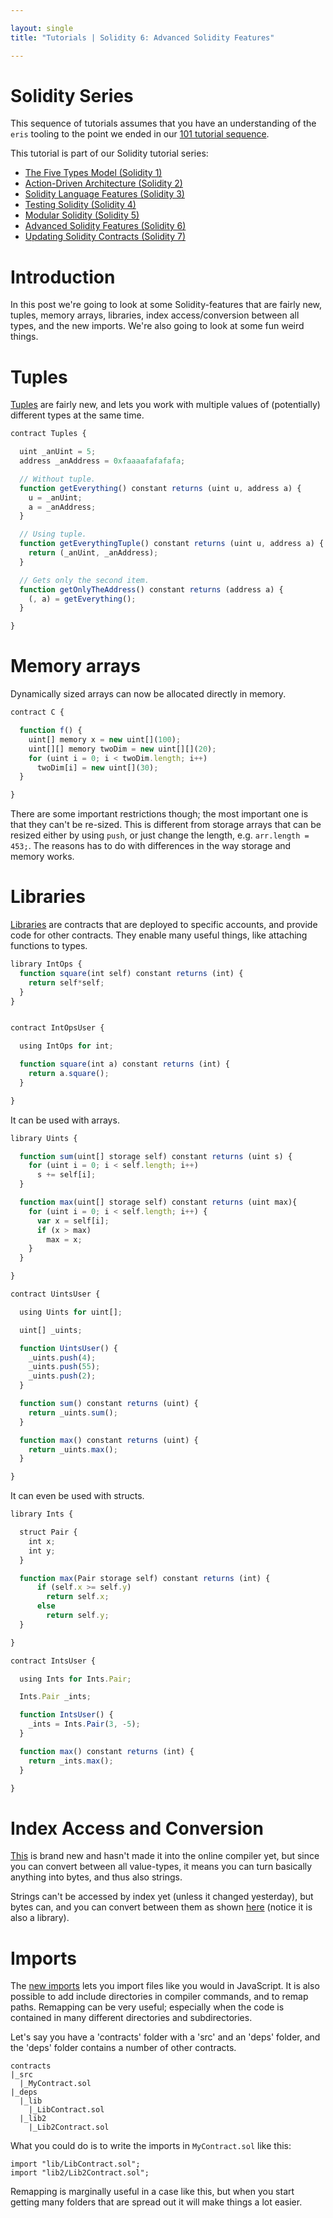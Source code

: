 ```yaml
---

layout: single
title: "Tutorials | Solidity 6: Advanced Solidity Features"

---
```


# Solidity Series

This sequence of tutorials assumes that you have an understanding of the `eris` tooling to the point we ended in our [101 tutorial sequence](/docs/getting-started/).

This tutorial is part of our Solidity tutorial series:

* [The Five Types Model (Solidity 1)](solidity_1_the_five_types_model)
* [Action-Driven Architecture (Solidity 2)](solidity_2_action_driven_architecture)
* [Solidity Language Features (Solidity 3)](solidity_3_solidity_language_features)
* [Testing Solidity (Solidity 4)](solidity_4_testing_solidity)
* [Modular Solidity (Solidity 5)](solidity_5_modular_solidity)
* [Advanced Solidity Features (Solidity 6)](solidity_6_advanced_solidity_features)
* [Updating Solidity Contracts (Solidity 7)](solidity_7_updating_solidity_contracts)

# Introduction

In this post we're going to look at some Solidity-features that are fairly new, tuples, memory arrays, libraries, index access/conversion between all types, and the new imports. We're also going to look at some fun weird things.

# Tuples

[Tuples](http://solidity.readthedocs.org/en/latest/control-structures.html#destructuring-assignments-and-returning-multiple-values) are fairly new, and lets you work with multiple values of (potentially) different types at the same time.

```javascript
contract Tuples {

  uint _anUint = 5;
  address _anAddress = 0xfaaaafafafafa;

  // Without tuple.
  function getEverything() constant returns (uint u, address a) {
    u = _anUint;
    a = _anAddress;
  }

  // Using tuple.
  function getEverythingTuple() constant returns (uint u, address a) {
    return (_anUint, _anAddress);
  }

  // Gets only the second item.
  function getOnlyTheAddress() constant returns (address a) {
    (, a) = getEverything();
  }

}
```

# Memory arrays

Dynamically sized arrays can now be allocated directly in memory.

```javascript
contract C {

  function f() {
    uint[] memory x = new uint[](100);
    uint[][] memory twoDim = new uint[][](20);
    for (uint i = 0; i < twoDim.length; i++)
      twoDim[i] = new uint[](30);
  }

}
```

There are some important restrictions though; the most important one is that they can't be re-sized. This is different from storage arrays that can be resized either by using `push`, or just change the length, e.g. `arr.length = 453;`. The reasons has to do with differences in the way storage and memory works.

# Libraries

[Libraries](http://solidity.readthedocs.org/en/latest/contracts.html#libraries) are contracts that are deployed to specific accounts, and provide code for other contracts. They enable many useful things, like attaching functions to types.

```javascript
library IntOps {
  function square(int self) constant returns (int) {
    return self*self;
  }
}


contract IntOpsUser {

  using IntOps for int;

  function square(int a) constant returns (int) {
    return a.square();
  }

}
```

It can be used with arrays.

```javascript
library Uints {

  function sum(uint[] storage self) constant returns (uint s) {
    for (uint i = 0; i < self.length; i++)
      s += self[i];
  }

  function max(uint[] storage self) constant returns (uint max){
    for (uint i = 0; i < self.length; i++) {
      var x = self[i];
      if (x > max)
        max = x;
    }
  }

}

contract UintsUser {

  using Uints for uint[];

  uint[] _uints;

  function UintsUser() {
    _uints.push(4);
    _uints.push(55);
    _uints.push(2);
  }

  function sum() constant returns (uint) {
    return _uints.sum();
  }

  function max() constant returns (uint) {
    return _uints.max();
  }

}
```

It can even be used with structs.

```javascript
library Ints {

  struct Pair {
    int x;
    int y;
  }

  function max(Pair storage self) constant returns (int) {
      if (self.x >= self.y)
        return self.x;
      else
        return self.y;
  }

}

contract IntsUser {

  using Ints for Ints.Pair;

  Ints.Pair _ints;

  function IntsUser() {
    _ints = Ints.Pair(3, -5);
  }

  function max() constant returns (int) {
    return _ints.max();
  }

}
```

# Index Access and Conversion

[This](https://github.com/ethereum/wiki/wiki/Solidity-Features#index-access-for-fixed-bytes-type) is brand new and hasn't made it into the online compiler yet, but since you can convert between all value-types, it means you can turn basically anything into bytes, and thus also strings.

Strings can't be accessed by index yet (unless it changed yesterday), but bytes can, and you can convert between them as shown [here](https://github.com/ethereum/dapp-bin/blob/master/library/stringUtils.sol) (notice it is also a library).

# Imports

The [new imports](https://solidity.readthedocs.org/en/latest/layout-of-source-files.html#importing-other-source-files) lets you import files like you would in JavaScript. It is also possible to add include directories in compiler commands, and to remap paths. Remapping can be very useful; especially when the code is contained in many different directories and subdirectories.

Let's say you have a 'contracts' folder with a 'src' and an 'deps' folder, and the 'deps' folder contains a number of other contracts.

```
contracts
|_src
  |_MyContract.sol
|_deps
  |_lib
    |_LibContract.sol
  |_lib2
    |_Lib2Contract.sol
```

What you could do is to write the imports in `MyContract.sol` like this:

```
import "lib/LibContract.sol";
import "lib2/Lib2Contract.sol";
```

Remapping is marginally useful in a case like this, but when you start getting many folders that are spread out it will make things a lot easier.


